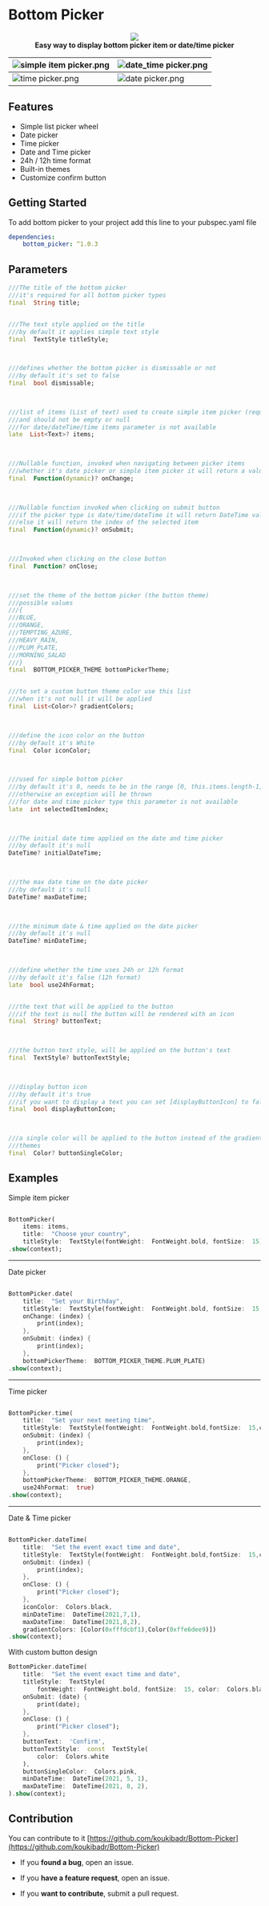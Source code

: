 
  

# Bottom Picker

  

<p align="center">
<img  src="https://github.com/koukibadr/Bottom-Picker/blob/main/example/bottom_picker_logo.gif?raw=true"/>
<br>
<b>Easy way to display bottom picker item or date/time picker</b>
</p>

  

| ![simple item picker.png](https://github.com/koukibadr/Bottom-Picker/blob/main/example/simple%20item%20picker.png?raw=true) | ![date_time picker.png](https://github.com/koukibadr/Bottom-Picker/blob/main/example/date_time%20picker.png?raw=true) |
|--|--|
| ![time picker.png](https://github.com/koukibadr/Bottom-Picker/blob/main/example/time%20picker.png?raw=true) | ![date picker.png](https://github.com/koukibadr/Bottom-Picker/blob/main/example/date%20picker.png?raw=true) |

  
  

## Features

- Simple list picker wheel
- Date picker
- Time picker
- Date and Time picker
- 24h / 12h time format
- Built-in themes
- Customize confirm button

  

## Getting Started

  

To add bottom picker to your project add this line to your pubspec.yaml file
```yaml
dependencies:
	bottom_picker: ^1.0.3
```

## Parameters

```dart
///The title of the bottom picker
///it's required for all bottom picker types
final  String title;


///The text style applied on the title
///by default it applies simple text style
final  TextStyle titleStyle;

  

///defines whether the bottom picker is dismissable or not
///by default it's set to false
final  bool dismissable;

  

///list of items (List of text) used to create simple item picker (required)
///and should not be empty or null
///for date/dateTime/time items parameter is not available
late  List<Text>? items;

  

///Nullable function, invoked when navigating between picker items
///whether it's date picker or simple item picker it will return a value DateTime or int(index)
final  Function(dynamic)? onChange;

  

///Nullable function invoked when clicking on submit button
///if the picker type is date/time/dateTime it will return DateTime value
///else it will return the index of the selected item
final  Function(dynamic)? onSubmit;

  

///Invoked when clicking on the close button
final  Function? onClose;

  

///set the theme of the bottom picker (the button theme)
///possible values
///{
///BLUE,
///ORANGE,
///TEMPTING_AZURE,
///HEAVY_RAIN,
///PLUM_PLATE,
///MORNING_SALAD
///}
final  BOTTOM_PICKER_THEME bottomPickerTheme;


///to set a custom button theme color use this list
///when it's not null it will be applied
final  List<Color>? gradientColors;

  

///define the icon color on the button
///by default it's White
final  Color iconColor;

  

///used for simple bottom picker
///by default it's 0, needs to be in the range [0, this.items.length-1]
///otherwise an exception will be thrown
///for date and time picker type this parameter is not available
late  int selectedItemIndex;

  

///The initial date time applied on the date and time picker
///by default it's null
DateTime? initialDateTime;

  

///the max date time on the date picker
///by default it's null
DateTime? maxDateTime;

  

///the minimum date & time applied on the date picker
///by default it's null
DateTime? minDateTime;

  

///define whether the time uses 24h or 12h format
///by default it's false (12h format)
late  bool use24hFormat;


///the text that will be applied to the button
///if the text is null the button will be rendered with an icon
final  String? buttonText;

  

///the button text style, will be applied on the button's text
final  TextStyle? buttonTextStyle;

  

///display button icon
///by default it's true
///if you want to display a text you can set [displayButtonIcon] to false
final  bool displayButtonIcon;

  

///a single color will be applied to the button instead of the gradient
///themes
final  Color? buttonSingleColor;
```

  
  

## Examples

  

Simple item picker

```dart

BottomPicker(
	items: items,
	title:  "Choose your country",
	titleStyle:  TextStyle(fontWeight:  FontWeight.bold, fontSize:  15))
.show(context);

```

<hr>

  

Date picker

```dart

BottomPicker.date(
	title:  "Set your Birthday",
	titleStyle:  TextStyle(fontWeight:  FontWeight.bold, fontSize:  15, color:  Colors.blue),
	onChange: (index) {
		print(index);
	},
	onSubmit: (index) {
		print(index);
	},
	bottomPickerTheme:  BOTTOM_PICKER_THEME.PLUM_PLATE)
.show(context);

```

<hr>

  

Time picker

```dart

BottomPicker.time(
	title:  "Set your next meeting time",
	titleStyle:  TextStyle(fontWeight:  FontWeight.bold,fontSize:  15,color:  Colors.orange),
	onSubmit: (index) {
		print(index);
	},
	onClose: () {
		print("Picker closed");
	},
	bottomPickerTheme:  BOTTOM_PICKER_THEME.ORANGE,
	use24hFormat:  true)
.show(context);

```

  

<hr>

  

Date & Time picker

```dart

BottomPicker.dateTime(
	title:  "Set the event exact time and date",
	titleStyle:  TextStyle(fontWeight:  FontWeight.bold,fontSize:  15,color:  Colors.black),
	onSubmit: (index) {
		print(index);
	},
	onClose: () {
		print("Picker closed");
	},
	iconColor:  Colors.black,
	minDateTime:  DateTime(2021,7,1),
	maxDateTime:  DateTime(2021,8,2),
	gradientColors: [Color(0xfffdcbf1),Color(0xffe6dee9)])
.show(context);

```

With custom button design

```dart
BottomPicker.dateTime(
	title:  "Set the event exact time and date",
	titleStyle:  TextStyle(
		fontWeight:  FontWeight.bold, fontSize:  15, color:  Colors.black),
	onSubmit: (date) {
		print(date);
	},
	onClose: () {
		print("Picker closed");
	},
	buttonText:  'Confirm',
	buttonTextStyle:  const  TextStyle(
		color:  Colors.white
	),
	buttonSingleColor:  Colors.pink,
	minDateTime:  DateTime(2021, 5, 1),
	maxDateTime:  DateTime(2021, 8, 2),
).show(context);
```

## Contribution

  

You can contribute to it [https://github.com/koukibadr/Bottom-Picker](https://github.com/koukibadr/Bottom-Picker)

- If you **found a bug**, open an issue.

- If you **have a feature request**, open an issue.

- If you **want to contribute**, submit a pull request.